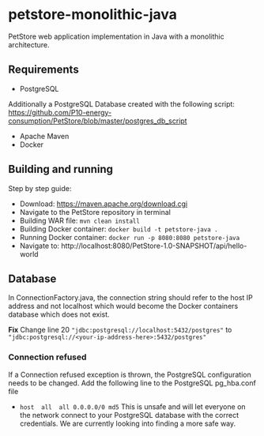 # petstore-monolithic-java
PetStore web application implementation in Java with a monolithic architecture.

## Requirements
- PostgreSQL

Additionally a PostgreSQL Database created with the following script: https://github.com/P10-energy-consumption/PetStore/blob/master/postgres_db_script
- Apache Maven
- Docker

## Building and running
Step by step guide:
- Download: https://maven.apache.org/download.cgi
- Navigate to the PetStore repository in terminal
- Building WAR file: `mvn clean install`
- Building Docker container: `docker build -t petstore-java .`
- Running Docker container: `docker run -p 8080:8080 petstore-java`
- Navigate to: http://localhost:8080/PetStore-1.0-SNAPSHOT/api/hello-world

## Database
In ConnectionFactory.java, the connection string should refer to the host IP address and not localhost which would become the Docker containers database which does not exist.

**Fix**
Change line 20 `"jdbc:postgresql://localhost:5432/postgres"` to `"jdbc:postgresql://<your-ip-address-here>:5432/postgres"`

### Connection refused
If a Connection refused exception is thrown, the PostgreSQL configuration needs to be changed. Add the following line to the PostgreSQL pg_hba.conf file
- `host  all  all 0.0.0.0/0 md5`
This is unsafe and will let everyone on the network connect to your PostgreSQL database with the correct credentials.
We are currently looking into finding a more safe way.